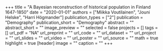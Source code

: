 +++
title = "A Bayesian reconstruction of historical population in Finland 1647-1850"
date = "2020-01-01"
authors = ["Miikka Voutilainen", "Jouni Helske", "Harri Högmander"]
publication_types = ["2"]
publication = "Demography"
publication_short = "Demography"
abstract = ""
abstract_short = ""
image_preview = ""
selected = false
projects = []
tags = []
url_pdf = "NA"
url_preprint = ""
url_code = ""
url_dataset = ""
url_project = ""
url_slides = ""
url_video = ""
url_poster = ""
url_source = ""
math = true
highlight = true
[header]
image = ""
caption = ""
+++
